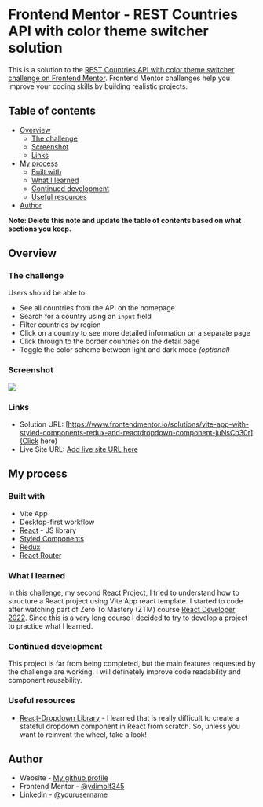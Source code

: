 # Frontend Mentor - REST Countries API with color theme switcher solution

This is a solution to the [REST Countries API with color theme switcher challenge on Frontend Mentor](https://www.frontendmentor.io/challenges/rest-countries-api-with-color-theme-switcher-5cacc469fec04111f7b848ca). Frontend Mentor challenges help you improve your coding skills by building realistic projects.

## Table of contents

- [Overview](#overview)
  - [The challenge](#the-challenge)
  - [Screenshot](#screenshot)
  - [Links](#links)
- [My process](#my-process)
  - [Built with](#built-with)
  - [What I learned](#what-i-learned)
  - [Continued development](#continued-development)
  - [Useful resources](#useful-resources)
- [Author](#author)

**Note: Delete this note and update the table of contents based on what sections you keep.**

## Overview

### The challenge

Users should be able to:

- See all countries from the API on the homepage
- Search for a country using an `input` field
- Filter countries by region
- Click on a country to see more detailed information on a separate page
- Click through to the border countries on the detail page
- Toggle the color scheme between light and dark mode _(optional)_

### Screenshot

![](./screenshot.jpg)

### Links

- Solution URL: [https://www.frontendmentor.io/solutions/vite-app-with-styled-components-redux-and-reactdropdown-component-juNsCb30r](Click here)
- Live Site URL: [Add live site URL here](https://rest-countries-api-by-dimolf345.netlify.app/)

## My process

### Built with

- Vite App
- Desktop-first workflow
- [React](https://reactjs.org/) - JS library
- [Styled Components](https://styled-components.com/)
- [Redux](https://redux.js.org/)
- [React Router](https://reactrouter.com/)

### What I learned

In this challenge, my second React Project, I tried to understand how to structure a React project using Vite App react template.
I started to code after watching part of Zero To Mastery (ZTM) course [React Developer 2022](https://www.udemy.com/course/complete-react-developer-zero-to-mastery/). Since this is a very long course I decided to try to develop a project to practice what I learned.

### Continued development

This project is far from being completed, but the main features requested by the challenge are working. I will definetely improve code readability and component reusability.

### Useful resources

- [React-Dropdown Library](https://www.npmjs.com/package/react-dropdown) - I learned that is really difficult to create a stateful dropdown component in React from scratch. So, unless you want to reinvent the wheel, take a look!

## Author

- Website - [My github profile](https://github.com/dimolf345)
- Frontend Mentor - [@ydimolf345](https://www.frontendmentor.io/profile/dimolf345)
- Linkedin - [@yourusername](https://www.twitter.com/yourusername)
